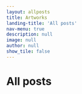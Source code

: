 ```yaml
---
layout: allposts
title: Artworks
landing-title: 'All posts'
nav-menu: true
description: null
image: null
author: null
show_tile: false
---
```


<h1>All posts</h1>
